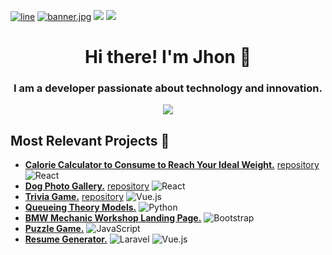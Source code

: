[![line](https://user-images.githubusercontent.com/73097560/115834477-dbab4500-a447-11eb-908a-139a6edaec5c.gif)](https://github.com/jhonv4sq/jhonv4sq/blob/main/banner.jpg)
[![banner.jpg](https://github.com/jhonv4sq/jhonv4sq/blob/main/banner.jpg?raw=true)](https://github.com/jhonv4sq/jhonv4sq/blob/main/banner.jpg)
[![](https://visitcount.itsvg.in/api?id=jhonv4sq&label=Profile%20Views&color=2&icon=5&pretty=true)](https://visitcount.itsvg.in) [![](https://img.shields.io/badge/LinkedIn-%230077B5.svg?&style=flat-square&logo=linkedin&logoColor=white)](https://www.linkedin.com/in/jhon-erick-vasquez/)


<h1 align="center"> Hi there! I'm Jhon 👋 </h1>
<h3 align="center"> I am a developer passionate about technology and innovation. </h3>
<p align="center">
<img src="https://github-readme-stats.vercel.app/api?username=jhonv4sq&theme=ayu-mirage&show_icons=true&count_private=true" />
</p>


 ## Most Relevant Projects 🌱
- [**Calorie Calculator to Consume to Reach Your Ideal Weight.**](https://jhonv4sq.github.io/calorie-calculator/ "**Calorie Calculator to Consume to Reach Your Ideal Weight.**")  [repository](https://github.com/jhonv4sq/calorie-calculator "repository") ![React](https://img.shields.io/badge/-React-61DAFB?logo=react&logoColor=white)
- [**Dog Photo Gallery.**](https://jhonv4sq.github.io/breeds-list/ "**Dog Photo Gallery.**") [repository](https://github.com/jhonv4sq/breeds-list "repository") ![React](https://img.shields.io/badge/-React-61DAFB?logo=react&logoColor=white)
- [**Trivia Game.**](https://jhonv4sq.github.io/triviaa/ "**Trivia Game.**") [repository](https://github.com/jhonv4sq/triviaa "repository") ![Vue.js](https://img.shields.io/badge/-Vue.js-4FC08D?logo=vue.js&logoColor=white)
- [**Queueing Theory Models.**](https://github.com/jhonv4sq/queue-models "Queueing Theory Models")  ![Python](https://img.shields.io/badge/-Python-3776AB?logo=python&logoColor=white)
- [**BMW Mechanic Workshop Landing Page.**](https://jhonv4sq.github.io/main-BMW-page/ "**BMW Mechanic Workshop Landing Page**") ![Bootstrap](https://img.shields.io/badge/-Bootstrap-7952B3?logo=bootstrap&logoColor=white)
- [**Puzzle Game.**](https://jhonv4sq.github.io/drag-and-drop/ "Puzzle Game") ![JavaScript](https://img.shields.io/badge/-JavaScript-F7DF1E?logo=javascript&logoColor=black)
- [**Resume Generator.**](https://github.com/jhonv4sq/project-resume "**Resume Generator**") ![Laravel](https://img.shields.io/badge/-Laravel-FF2D20?logo=laravel&logoColor=white)  ![Vue.js](https://img.shields.io/badge/-Vue.js-4FC08D?logo=vue.js&logoColor=white)

